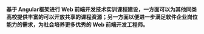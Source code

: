 #### 基于 Angular框架进行 Web 前端开发技术实训课程建设，一方面可以为其他同类高校提供丰富的可以开放共享的课程资源；另一方面以便进一步满足软件企业岗位能力的需求，为社会培养更多优秀的 Web 前端开发工程师。



